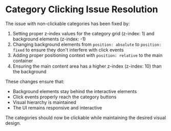 # Category Clicking Issue Resolution

The issue with non-clickable categories has been fixed by:

1. Setting proper z-index values for the category grid (z-index: 1) and background elements (z-index: -1)
2. Changing background elements from `position: absolute` to `position: fixed` to ensure they don't interfere with click events
3. Adding proper positioning context with `position: relative` to the main container
4. Ensuring the main content area has a higher z-index (z-index: 10) than the background

These changes ensure that:
- Background elements stay behind the interactive elements
- Click events properly reach the category buttons
- Visual hierarchy is maintained
- The UI remains responsive and interactive

The categories should now be clickable while maintaining the desired visual design.